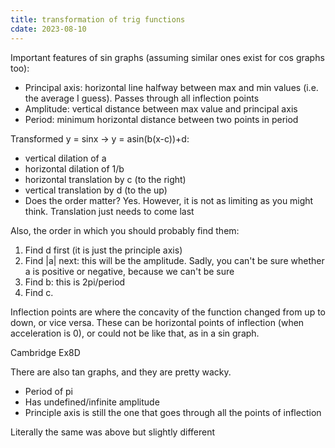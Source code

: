```yaml
---
title: transformation of trig functions
cdate: 2023-08-10
---
```


Important features of sin graphs (assuming similar ones exist for cos graphs too):
- Principal axis: horizontal line halfway between max and min values (i.e. the average I guess). Passes through all inflection points
- Amplitude: vertical distance between max value and principal axis
- Period: minimum horizontal distance between two points in period

Transformed y = sinx → y = asin(b(x-c))+d:
- vertical dilation of a
- horizontal dilation of 1/b
- horizontal translation by c (to the right)
- vertical translation by d (to the up)
- Does the order matter? Yes. However, it is not as limiting as you might think. Translation just needs to come last

Also, the order in which you should probably find them:
1. Find d first (it is just the principle axis)
2. Find |a| next: this will be the amplitude. Sadly, you can't be sure whether a is positive or negative, because we can't be sure
3. Find b: this is 2pi/period
4. Find c.

Inflection points are where the concavity of the function changed from up to down, or vice versa. These can be horizontal points of inflection (when acceleration is 0), or could not be like that, as in a sin graph.

Cambridge Ex8D

There are also tan graphs, and they are pretty wacky.
- Period of pi
- Has undefined/infinite amplitude
- Principle axis is still the one that goes through all the points of inflection

Literally the same was above but slightly different